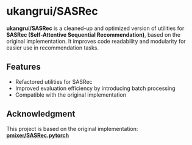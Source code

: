 
# ukangrui/SASRec  

**ukangrui/SASRec** is a cleaned-up and optimized version of utilities for **SASRec (Self-Attentive Sequential Recommendation)**, based on the original implementation. It improves code readability and modularity for easier use in recommendation tasks.

## Features  
- Refactored utilities for SASRec  
- Improved evaluation efficiency by introducing batch processing
- Compatible with the original implementation  

## Acknowledgment  
This project is based on the original implementation:  
**[pmixer/SASRec.pytorch](https://github.com/pmixer/SASRec.pytorch)**  

